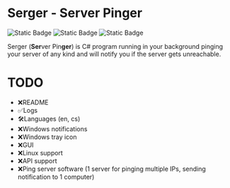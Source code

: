 # Serger - Server Pinger

![Static Badge](https://img.shields.io/badge/Language-C%23-blue)
![Static Badge](https://img.shields.io/badge/License-Custom-green)
![Static Badge](https://img.shields.io/badge/Version-0.0.5-purple)

Serger (**Ser**ver Pin**ger**) is C# program running in your background pinging your server of any kind and will notify you if the server gets unreachable.
<br>
# TODO
- ❌README
- ✅Logs
- 🛠️Languages (en, cs)
- ❌Windows notifications
- ❌Windows tray icon
- ❌GUI
- ❌Linux support
- ❌API support
- ❌Ping server software (1 server for pinging multiple IPs, sending notification to 1 computer)

